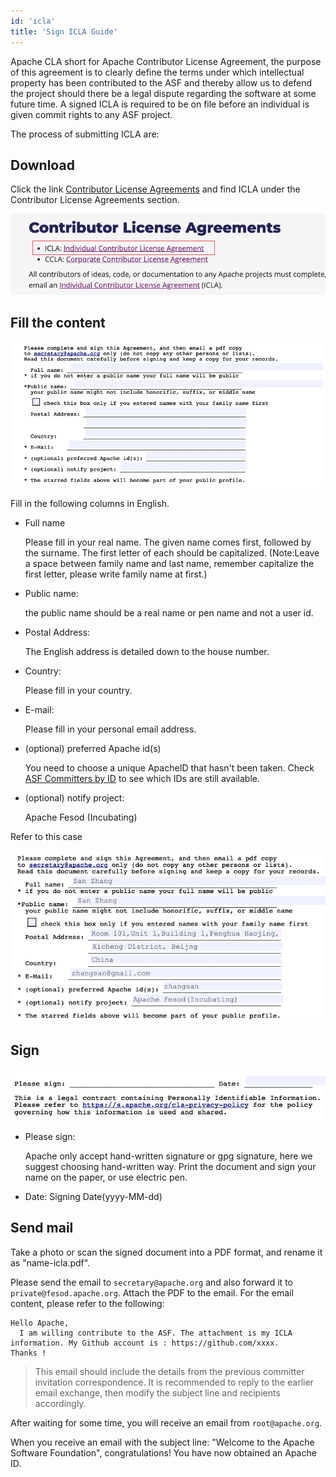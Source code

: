 ```yaml
---
id: 'icla'
title: 'Sign ICLA Guide'
---
```


Apache CLA short for Apache Contributor License Agreement, the purpose of this agreement is to clearly define the terms under which intellectual property has been contributed to the ASF and thereby allow us to defend the project should there be a legal dispute regarding the software at some future time. A signed ICLA is required to be on file before an individual is given commit rights to any ASF project.

The process of submitting ICLA are:

## Download

Click the link [Contributor License Agreements](https://www.apache.org/licenses/contributor-agreements.html#clas) and find ICLA under the Contributor License Agreements section.

![ICLA](/img/community/icla-01.png)

## Fill the content

![ICLA](/img/community/icla-02.png)

Fill in the following columns in English.

- Full name

  Please fill in your real name. The given name comes first, followed by the surname. The first letter of each should be capitalized. (Note:Leave a space between family name and last name, remember capitalize the first letter, please write family name at first.)

- Public name:

  the public name should be a real name or pen name and not a user id.

- Postal Address:

  The English address is detailed down to the house number.

- Country:

  Please fill in your country.

- E-mail:

  Please fill in your personal email address.

- (optional) preferred Apache id(s)

  You need to choose a unique ApacheID that hasn't been taken. Check [ASF Committers by ID](https://people.apache.org/committer-index.html) to see which IDs are still available.

- (optional) notify project:

  Apache Fesod (Incubating)

Refer to this case

![ICLA](/img/community/icla-03.png)

## Sign

![ICLA](/img/community/icla-04.png)

- Please sign:

  Apache only accept hand-written signature or gpg signature, here we suggest choosing hand-written way. Print the document and sign your name on the paper, or use electric pen.

- Date: Signing Date(yyyy-MM-dd)

## Send mail

Take a photo or scan the signed document into a PDF format, and rename it as "name-icla.pdf".

Please send the email to `secretary@apache.org` and also forward it to `private@fesod.apache.org`. Attach the PDF to the email. For the email content, please refer to the following:

```text
Hello Apache,
  I am willing contribute to the ASF. The attachment is my ICLA information. My Github account is : https://github.com/xxxx.
Thanks !
```

> This email should include the details from the previous committer invitation correspondence. It is recommended to reply to the earlier email exchange, then modify the subject line and recipients accordingly.

After waiting for some time, you will receive an email from `root@apache.org`.

When you receive an email with the subject line: "Welcome to the Apache Software Foundation", congratulations! You have now obtained an Apache ID.

